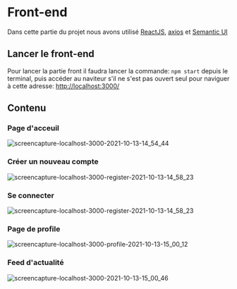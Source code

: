 # Front-end

Dans cette partie du projet nous avons utilisé [ReactJS](https://fr.reactjs.org), [axios](https://axios-http.com/docs/example) et [Semantic UI](https://semantic-ui.com)

## Lancer le front-end

Pour lancer la partie front il faudra lancer la commande: `npm start` depuis le terminal, puis accéder au naviteur s'il ne s'est pas ouvert seul pour naviguer à cette adresse: [http://localhost:3000/](http://localhost:3000/)

## Contenu

### Page d'acceuil
![screencapture-localhost-3000-2021-10-13-14_54_44](https://user-images.githubusercontent.com/8012855/137137042-a9d6cbd5-7f95-41b8-a131-3f7e13c1788b.png)

### Créer un nouveau compte
![screencapture-localhost-3000-register-2021-10-13-14_58_23](https://user-images.githubusercontent.com/8012855/137137233-b6a69204-ff17-4096-9623-9d67efe9c089.png)

### Se connecter
![screencapture-localhost-3000-register-2021-10-13-14_58_23](https://user-images.githubusercontent.com/8012855/137137385-a32719a0-0c69-4028-8484-3d3ce0228f21.png)

### Page de profile
![screencapture-localhost-3000-profile-2021-10-13-15_00_12](https://user-images.githubusercontent.com/8012855/137137515-4c0c5546-f940-44ec-90fc-9bdd75610d3a.png)

### Feed d'actualité
![screencapture-localhost-3000-2021-10-13-15_00_46](https://user-images.githubusercontent.com/8012855/137137581-2206f8a8-52be-48dd-88f5-af3829a269ab.png)
